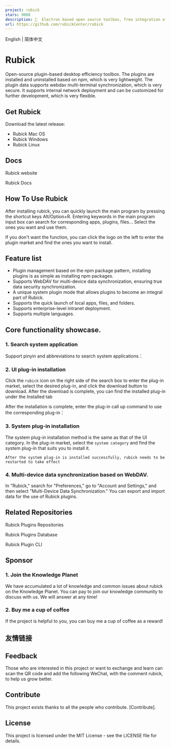 ```yaml
---
project: rubick
stars: 9068
description: 🔧  Electron based open source toolbox, free integration of rich plug-ins. 基于 electron 的开源工具箱，自由集成丰富插件。
url: https://github.com/rubickCenter/rubick
---
```


English | 简体中文

Rubick
======

Open-source plugin-based desktop efficiency toolbox. The plugins are installed and uninstalled based on npm, which is very lightweight. The plugin data supports webdav multi-terminal synchronization, which is very secure. It supports internal network deployment and can be customized for further development, which is very flexible.

Get Rubick
----------

Download the latest release:

-   Rubick Mac OS
-   Rubick Windows
-   Rubick Linux

Docs
----

Rubick website

Rubick Docs

How To Use Rubick
-----------------

After installing rubick, you can quickly launch the main program by pressing the shortcut keys Alt/Option+R. Entering keywords in the main program input box can search for corresponding apps, plugins, files... Select the ones you want and use them.

If you don't want the function, you can click the logo on the left to enter the plugin market and find the ones you want to install.

Feature list
------------

-   Plugin management based on the npm package pattern, installing plugins is as simple as installing npm packages.
-   Supports WebDAV for multi-device data synchronization, ensuring true data security synchronization.
-   A unique system plugin mode that allows plugins to become an integral part of Rubick.
-   Supports the quick launch of local apps, files, and folders.
-   Supports enterprise-level intranet deployment.
-   Supports multiple languages.

Core functionality showcase.
----------------------------

### 1\. Search system application

Support pinyin and abbreviations to search system applications：

### 2\. UI plug-in installation

Click the `rubick` icon on the right side of the search box to enter the plug-in market, select the desired plug-in, and click the download button to download. After the download is complete, you can find the installed plug-in under the Installed tab

After the installation is complete, enter the plug-in call up command to use the corresponding plug-in：

### 3\. System plug-in installation

The system plug-in installation method is the same as that of the UI category. In the plug-in market, select the `system category` and find the system plug-in that suits you to install it.

```
After the system plug-in is installed successfully, rubick needs to be restarted to take effect
```

### 4\. Multi-device data synchronization based on WebDAV.

In "Rubick," search for "Preferences," go to "Account and Settings," and then select "Multi-Device Data Synchronization." You can export and import data for the use of Rubick plugins.

Related Repositories
--------------------

Rubick Plugins Repositories

Rubick Plugins Database

Rubick Plugin CLI

Sponsor
-------

### 1\. Join the Knowledge Planet

We have accumulated a lot of knowledge and common issues about rubick on the Knowledge Planet. You can pay to join our knowledge community to discuss with us. We will answer at any time!

### 2\. Buy me a cup of coffee

If the project is helpful to you, you can buy me a cup of coffee as a reward!

友情链接
----

Feedback
--------

Those who are interested in this project or want to exchange and learn can scan the QR code and add the following WeChat, with the comment rubick, to help us grow better.

Contribute
----------

This project exists thanks to all the people who contribute. \[Contribute\].

License
-------

This project is licensed under the MIT License - see the LICENSE file for details.
